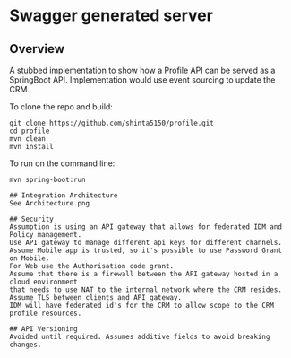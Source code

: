 # Swagger generated server


## Overview 
A stubbed implementation to show how a Profile API can be served as a SpringBoot API.
Implementation would use event sourcing to update the CRM.

To clone the repo and build:
```
git clone https://github.com/shinta5150/profile.git
cd profile
mvn clean
mvn install
```
To run on the command line:
```
mvn spring-boot:run

## Integration Architecture
See Architecture.png

## Security
Assumption is using an API gateway that allows for federated IDM and Policy management.
Use API gateway to manage different api keys for different channels.
Assume Mobile app is trusted, so it's possible to use Password Grant on Mobile.
For Web use the Authorisation code grant.
Assume that there is a firewall between the API gateway hosted in a cloud environment 
that needs to use NAT to the internal network where the CRM resides.
Assume TLS between clients and API gateway.
IDM will have federated id's for the CRM to allow scope to the CRM profile resources.

## API Versioning
Avoided until required. Assumes additive fields to avoid breaking changes.